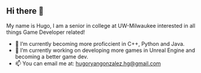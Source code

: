 ## Hi there 👋

My name is Hugo, I am a senior in college at UW-Milwaukee interested in all things Game Developer related!

- 🌱 I’m currently becoming more proficcient in C++, Python and Java.
- 🔭 I’m currently working on developing more games in Unreal Engine and becoming a better game dev.
- 📫 You can email me at: hugoryangonzalez.hg@gmail.com

<!--
**hugogonzalezz/hugogonzalezz** is a ✨ _special_ ✨ repository because its `README.md` (this file) appears on your GitHub profile.

Here are some ideas to get you started:

- 🔭 I’m currently working on ...
- 🌱 I’m currently learning ...
- 👯 I’m looking to collaborate on ...
- 🤔 I’m looking for help with ...
- 💬 Ask me about ...
- 📫 How to reach me: ...
- 😄 Pronouns: ...
- ⚡ Fun fact: ...
-->
